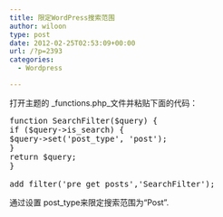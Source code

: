 ```yaml
---
title: 限定WordPress搜索范围
author: wiloon
type: post
date: 2012-02-25T02:53:09+00:00
url: /?p=2393
categories:
  - Wordpress

---
```

打开主题的 _functions.php_文件并粘贴下面的代码：

<pre>function SearchFilter($query) {
if ($query-&gt;is_search) {
$query-&gt;set('post_type', 'post');
}
return $query;
}

add_filter('pre_get_posts','SearchFilter');</pre>

通过设置 post_type来限定搜索范围为“Post”.